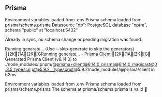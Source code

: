 
## Prisma
Environment variables loaded from .env
Prisma schema loaded from prisma/schema.prisma
Datasource "db": PostgreSQL database "optra", schema "public" at "localhost:5432"

Already in sync, no schema change or pending migration was found.

Running generate... (Use --skip-generate to skip the generators)
[2K[1A[2K[GRunning generate... - Prisma Client
[2K[1A[2K[G✔ Generated Prisma Client (v6.14.0) to 
./node_modules/.pnpm/@prisma+client@6.14.0_prisma@6.14.0_magicast@0.3.5_typescri
pt@5.9.2__typescript@5.9.2/node_modules/@prisma/client in 62ms


Environment variables loaded from .env
Prisma schema loaded from prisma/schema.prisma
The schema at prisma/schema.prisma is valid 🚀
